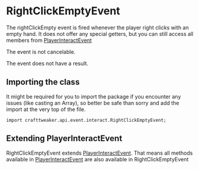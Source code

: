 # RightClickEmptyEvent

The rightClickEmpty event is fired whenever the player right clicks with an empty hand.
 It does not offer any special getters, but you can still access all members from [PlayerInteractEvent](/forge/api/event/interact/PlayerInteractEvent)

The event is not cancelable.

The event does not have a result.

## Importing the class

It might be required for you to import the package if you encounter any issues (like casting an Array), so better be safe than sorry and add the import at the very top of the file.
```zenscript
import crafttweaker.api.event.interact.RightClickEmptyEvent;
```


## Extending PlayerInteractEvent

RightClickEmptyEvent extends [PlayerInteractEvent](/forge/api/event/interact/PlayerInteractEvent). That means all methods available in [PlayerInteractEvent](/forge/api/event/interact/PlayerInteractEvent) are also available in RightClickEmptyEvent

